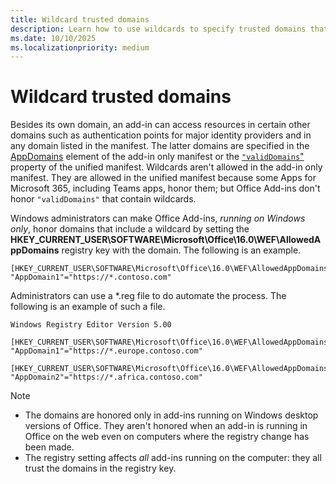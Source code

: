 ```yaml
---
title: Wildcard trusted domains
description: Learn how to use wildcards to specify trusted domains that aren't listed in the manifest.
ms.date: 10/10/2025
ms.localizationpriority: medium
---
```


# Wildcard trusted domains

Besides its own domain, an add-in can access resources in certain other domains such as authentication points for major identity providers and in any domain listed in the manifest. The latter domains are specified in the [AppDomains](/javascript/api/manifest/appdomains) element of the add-in only manifest or the [`"validDomains`"](/microsoft-365/extensibility/schema/root#validdomains) property of the unified manifest. Wildcards aren't allowed in the add-in only manifest. They are allowed in the unified manifest because some Apps for Microsoft 365, including Teams apps, honor them; but Office Add-ins don't honor `"validDomains"` that contain wildcards.

Windows administrators can make Office Add-ins, *running on Windows only*, honor domains that include a wildcard by setting the **HKEY_CURRENT_USER\SOFTWARE\Microsoft\Office\16.0\WEF\AllowedAppDomains** registry key with the domain. The following is an example.

```
[HKEY_CURRENT_USER\SOFTWARE\Microsoft\Office\16.0\WEF\AllowedAppDomains]
"AppDomain1"="https://*.contoso.com" 
```

Administrators can use a *.reg file to do automate the process. The following is an example of such a file.

```
Windows Registry Editor Version 5.00

[HKEY_CURRENT_USER\SOFTWARE\Microsoft\Office\16.0\WEF\AllowedAppDomains]
"AppDomain1"="https://*.europe.contoso.com" 

[HKEY_CURRENT_USER\SOFTWARE\Microsoft\Office\16.0\WEF\AllowedAppDomains]
"AppDomain2"="https://*.africa.contoso.com" 
```

> [!NOTE]
>
> - The domains are honored only in add-ins running on Windows desktop versions of Office. They aren't honored when an add-in is running in Office on the web even on computers where the registry change has been made. 
> - The registry setting affects *all* add-ins running on the computer: they all trust the domains in the registry key.
